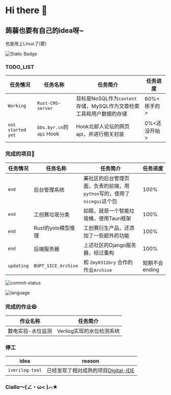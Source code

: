 # Hi there 👋

## 蒟蒻也要有自己的idea呀~

也是用上Linux了(雾)

<img alt="Static Badge" src="https://img.shields.io/badge/-Fedora%20Linux-51A2DA?style=flat-square&logo=fedora&logoColor=white">

### TODO_LIST
|任务情况|任务名称|任务简介|任务进度|
|-------|--------|-------|-------|
|`Working`|`Rust-CMS-server`|目标是NoSQL作为`content`存储，MySQL作为文章检索工具和用户数据的存储| 60%<练手的>|
|`not started yet`|`bbs.byr.cn`的`api` Hook|Hook北邮人论坛的网页api，并进行相关封装|0%<还没开始>|

### 完成的项目🤔
|任务情况|任务名称|任务简介|任务进度|
|-------|--------|-------|-------|
|`end`|后台管理系统|~~某~~社区的后台管理页面，负责的前端，用`python`写的，使用了`nicegui`这个包|100%|
|`end`|工创赛垃圾分类|如题，就是一个智能垃圾桶，使用Tauri框架|100%|
|`end`|Rust的yolo模型推理|工创赛衍生产品，还添加了一些额外的功能|100%|
|`end`|后端服务器|上述社区的Django服务器，经过重构|100%|
|`updating`|`BUPT_SICE_Archive`|和 `Zmy0312bry` 合作的作业`Archive`|短期不会ending|

![commit-status](https://github-readme-stats.vercel.app/api?username=zhao-leo&include_all_commits=true&show_icons=true)

![language](https://github-readme-stats.vercel.app/api/top-langs/?username=zhao-leo&hide=html,xslt,javascript&layout=compact)

### 完成的作业😄
|作业名称|任务简介|
|-------|--------|
|数电实验-水位监测|Verilog实现的水位检测系统|

### 停工
|idea|reason|
|-------|-------|
|`iverilog-tool`|已经发现了相对成熟的项目[Digital-IDE](http://nc-ai.cn/)|
### Ciallo～(∠・ω< )⌒★


<!--
**zhao-leo/zhao-leo** is a ✨ _special_ ✨ repository because its `README.md` (this file) appears on your GitHub profile.
- 🔭 I’m currently working on ...
- 🌱 I’m currently learning ...
- 👯 I’m looking to collaborate on ...
- 🤔 I’m looking for help with ...
- 💬 Ask me about ...
- 📫 How to reach me: ...
- 😄 Pronouns: ...
- ⚡ Fun fact: ...
-->
